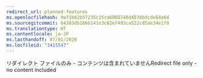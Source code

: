 ```yaml
---
redirect_url: planned-features
ms.openlocfilehash: 9a71b62b57235c15ca6008740d4578bdcde84a6d
ms.sourcegitcommit: b4383db1666141e3c62ef493ca522cd5ae34e1f0
ms.translationtype: HT
ms.contentlocale: ja-JP
ms.lasthandoff: 07/01/2020
ms.locfileid: "3415547"
---
```

<span data-ttu-id="5566a-101">リダイレクト ファイルのみ - コンテンツは含まれていません</span><span class="sxs-lookup"><span data-stu-id="5566a-101">Redirect file only - no content included</span></span>